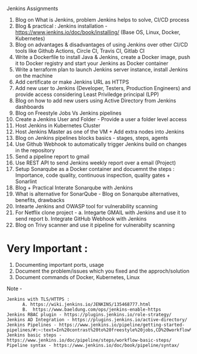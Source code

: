 Jenkins Assignments

1. Blog on What is Jenkins, problem Jenkins helps to solve, CI/CD process
2. Blog & practical : Jenkins installation - https://www.jenkins.io/doc/book/installing/ (Base OS, Linux, Docker, Kubernetes)
3. Blog on advantages & disadvantages of using Jenkins over other CI/CD tools like Github Actions, Circle CI, Travis CI, Gitlab CI
4. Write a Dockerfile to install Java & Jenkins, create a Docker image, push it to Docker registry and start your Jenkins as Docker container
5. Write a terraform plan to launch Jenkins server instance, install Jenkins on the machine
6. Add certificate or make Jenkins URL as HTTPS
7. Add new user to Jenkins (Developer, Testers, Production Engineers) and provide access considering Least Priviledge principal (LPP)
8. Blog on how to add new users using Active Directory from Jenkins dashboards
9. Blog on Freestyle Jobs Vs Jenkins pipelines
10. Create a Jenkins User and Folder - Provide a user a folder level access
11. Host Jenkins in Kubernetes Cluster
12. Host Jenkins Master as one of the VM + Add extra nodes into Jenkins
13. Blog on Jenkins pipelines blocks basics - stages, steps, agents
14. Use Github Webhook to automatically trigger Jenkins build on changes in the repository
15. Send a pipeline report to gmail
16. Use REST API to send Jenkins weekly report over a email (Project)
17. Setup Sonarqube as a Docker container and docuemnt the steps : Importance, code quality, continuous inspection, quality gates + Sonarlint
18. Blog + Practical Interate Sonarqube with Jenkins
19. What is alternative for SonarQube - Blog on Sonarqube alternatives, benefits, drawbacks
20. Intearte Jenkins and OWASP tool for vulnerability scanning
21. For Netflix clone project -
            a. Integarte GMAIL with Jenkins and use it to send report
            b. Integrate GitHub Webhook with Jenkins
23. Blog on Trivy scanner and use it pipeline for vulnerabilty scanning


# Very Important :
1. Documenting important ports, usage
2. Document the problem/issues which you fixed and the approch/solution
3. Document commands of Docker, Kubernetes, Linux


Note -
```
Jenkins with TLS/HTTPS : 
      A. https://wiki.jenkins.io/JENKINS/135468777.html
      B.  https://www.baeldung.com/ops/jenkins-enable-https
Jenkins RBAC plugin - https://plugins.jenkins.io/role-strategy/
Jenkins AD Integration - https://plugins.jenkins.io/active-directory/
Jenkins Pipelines - https://www.jenkins.io/pipeline/getting-started-pipelines/#:~:text=In%20contrast%20to%20freestyle%20jobs,CD%20workflow%20capability%20in%20mind.
Jenkins basic steps - https://www.jenkins.io/doc/pipeline/steps/workflow-basic-steps/
Pipeline syntax - https://www.jenkins.io/doc/book/pipeline/syntax/

```
